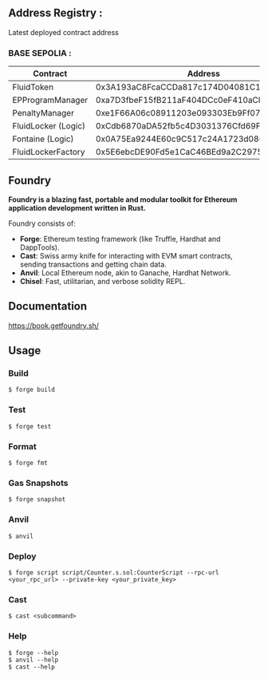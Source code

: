 ## Address Registry :

Latest deployed contract address

### BASE SEPOLIA :

| Contract            | Address                                    | Explorer                                                                        |
| ------------------- | ------------------------------------------ | ------------------------------------------------------------------------------- |
| FluidToken          | 0x3A193aC8FcaCCDa817c174D04081C105154a8441 | https://sepolia.basescan.org/address/0x3A193aC8FcaCCDa817c174D04081C105154a8441 |
| EPProgramManager    | 0xa7D3fbeF15fB211aF404DCc0eF410aCBBd6B6bA2 | https://sepolia.basescan.org/address/0xa7D3fbeF15fB211aF404DCc0eF410aCBBd6B6bA2 |
| PenaltyManager      | 0xe1F66A06c08911203e093303Eb9Ff07EdbFFe030 | https://sepolia.basescan.org/address/0xe1F66A06c08911203e093303Eb9Ff07EdbFFe030 |
| FluidLocker (Logic) | 0xCdb6870aDA52fb5c4D3031376Cfd69F33B87ea37 | https://sepolia.basescan.org/address/0xCdb6870aDA52fb5c4D3031376Cfd69F33B87ea37 |
| Fontaine (Logic)    | 0x0A75Ea9244E60c9C517c24A1723d08610BE9F3a7 | https://sepolia.basescan.org/address/0x0A75Ea9244E60c9C517c24A1723d08610BE9F3a7 |
| FluidLockerFactory  | 0x5E6ebcDE90Fd5e1CaC46BEd9a2C29756A1fFD08D | https://sepolia.basescan.org/address/0x5E6ebcDE90Fd5e1CaC46BEd9a2C29756A1fFD08D |

## Foundry

**Foundry is a blazing fast, portable and modular toolkit for Ethereum application development written in Rust.**

Foundry consists of:

- **Forge**: Ethereum testing framework (like Truffle, Hardhat and DappTools).
- **Cast**: Swiss army knife for interacting with EVM smart contracts, sending transactions and getting chain data.
- **Anvil**: Local Ethereum node, akin to Ganache, Hardhat Network.
- **Chisel**: Fast, utilitarian, and verbose solidity REPL.

## Documentation

https://book.getfoundry.sh/

## Usage

### Build

```shell
$ forge build
```

### Test

```shell
$ forge test
```

### Format

```shell
$ forge fmt
```

### Gas Snapshots

```shell
$ forge snapshot
```

### Anvil

```shell
$ anvil
```

### Deploy

```shell
$ forge script script/Counter.s.sol:CounterScript --rpc-url <your_rpc_url> --private-key <your_private_key>
```

### Cast

```shell
$ cast <subcommand>
```

### Help

```shell
$ forge --help
$ anvil --help
$ cast --help
```
